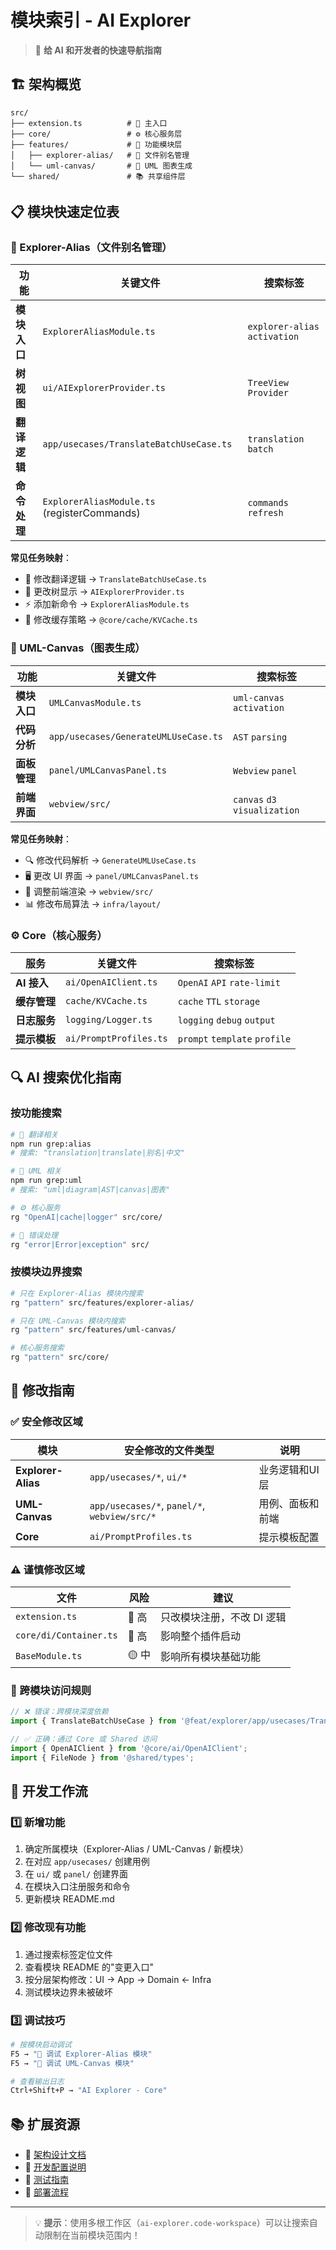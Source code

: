 # 模块索引 - AI Explorer

> 📖 **给 AI 和开发者的快速导航指南**

## 🏗️ 架构概览

```
src/
├── extension.ts          # 🚀 主入口
├── core/                 # ⚙️ 核心服务层
├── features/             # 🎯 功能模块层
│   ├── explorer-alias/   # 📁 文件别名管理
│   └── uml-canvas/       # 🎨 UML 图表生成
└── shared/               # 📚 共享组件层
```

## 📋 模块快速定位表

### 🌟 Explorer-Alias（文件别名管理）

| 功能 | 关键文件 | 搜索标签 |
|------|----------|----------|
| **模块入口** | `ExplorerAliasModule.ts` | `explorer-alias` `activation` |
| **树视图** | `ui/AIExplorerProvider.ts` | `TreeView` `Provider` |
| **翻译逻辑** | `app/usecases/TranslateBatchUseCase.ts` | `translation` `batch` |
| **命令处理** | `ExplorerAliasModule.ts` (registerCommands) | `commands` `refresh` |

**常见任务映射**：
- 🔄 修改翻译逻辑 → `TranslateBatchUseCase.ts`
- 🌳 更改树显示 → `AIExplorerProvider.ts`
- ⚡ 添加新命令 → `ExplorerAliasModule.ts`
- 💾 修改缓存策略 → `@core/cache/KVCache.ts`

### 🎨 UML-Canvas（图表生成）

| 功能 | 关键文件 | 搜索标签 |
|------|----------|----------|
| **模块入口** | `UMLCanvasModule.ts` | `uml-canvas` `activation` |
| **代码分析** | `app/usecases/GenerateUMLUseCase.ts` | `AST` `parsing` |
| **面板管理** | `panel/UMLCanvasPanel.ts` | `Webview` `panel` |
| **前端界面** | `webview/src/` | `canvas` `d3` `visualization` |

**常见任务映射**：
- 🔍 修改代码解析 → `GenerateUMLUseCase.ts`
- 🖥️ 更改 UI 界面 → `panel/UMLCanvasPanel.ts`
- 🎯 调整前端渲染 → `webview/src/`
- 📊 修改布局算法 → `infra/layout/`

### ⚙️ Core（核心服务）

| 服务 | 关键文件 | 搜索标签 |
|------|----------|----------|
| **AI 接入** | `ai/OpenAIClient.ts` | `OpenAI` `API` `rate-limit` |
| **缓存管理** | `cache/KVCache.ts` | `cache` `TTL` `storage` |
| **日志服务** | `logging/Logger.ts` | `logging` `debug` `output` |
| **提示模板** | `ai/PromptProfiles.ts` | `prompt` `template` `profile` |

## 🔍 AI 搜索优化指南

### 按功能搜索

```bash
# 🔄 翻译相关
npm run grep:alias
# 搜索: "translation|translate|别名|中文"

# 🎨 UML 相关  
npm run grep:uml
# 搜索: "uml|diagram|AST|canvas|图表"

# ⚙️ 核心服务
rg "OpenAI|cache|logger" src/core/

# 🐛 错误处理
rg "error|Error|exception" src/
```

### 按模块边界搜索

```bash
# 只在 Explorer-Alias 模块内搜索
rg "pattern" src/features/explorer-alias/

# 只在 UML-Canvas 模块内搜索  
rg "pattern" src/features/uml-canvas/

# 核心服务搜索
rg "pattern" src/core/
```

## 📝 修改指南

### ✅ 安全修改区域

| 模块 | 安全修改的文件类型 | 说明 |
|------|-------------------|------|
| **Explorer-Alias** | `app/usecases/*`, `ui/*` | 业务逻辑和UI层 |
| **UML-Canvas** | `app/usecases/*`, `panel/*`, `webview/src/*` | 用例、面板和前端 |
| **Core** | `ai/PromptProfiles.ts` | 提示模板配置 |

### ⚠️ 谨慎修改区域

| 文件 | 风险 | 建议 |
|------|------|------|
| `extension.ts` | 🔴 高 | 只改模块注册，不改 DI 逻辑 |
| `core/di/Container.ts` | 🔴 高 | 影响整个插件启动 |
| `BaseModule.ts` | 🟡 中 | 影响所有模块基础功能 |

### 🚫 跨模块访问规则

```typescript
// ❌ 错误：跨模块深度依赖
import { TranslateBatchUseCase } from '@feat/explorer/app/usecases/TranslateBatchUseCase';

// ✅ 正确：通过 Core 或 Shared 访问
import { OpenAIClient } from '@core/ai/OpenAIClient';
import { FileNode } from '@shared/types';
```

## 🎯 开发工作流

### 1️⃣ 新增功能

1. 确定所属模块（Explorer-Alias / UML-Canvas / 新模块）
2. 在对应 `app/usecases/` 创建用例
3. 在 `ui/` 或 `panel/` 创建界面
4. 在模块入口注册服务和命令
5. 更新模块 README.md

### 2️⃣ 修改现有功能

1. 通过搜索标签定位文件
2. 查看模块 README 的"变更入口"
3. 按分层架构修改：UI → App → Domain ← Infra
4. 测试模块边界未被破坏

### 3️⃣ 调试技巧

```bash
# 按模块启动调试
F5 → "🌟 调试 Explorer-Alias 模块"
F5 → "🎨 调试 UML-Canvas 模块" 

# 查看输出日志
Ctrl+Shift+P → "AI Explorer - Core"
```

## 📚 扩展资源

- 📖 [架构设计文档](./ARCHITECTURE.md) 
- 🔧 [开发配置说明](../.vscode/README.md)
- 🧪 [测试指南](../test/README.md)
- 🚀 [部署流程](./DEPLOYMENT.md)

---

> 💡 **提示**：使用多根工作区（`ai-explorer.code-workspace`）可以让搜索自动限制在当前模块范围内！
